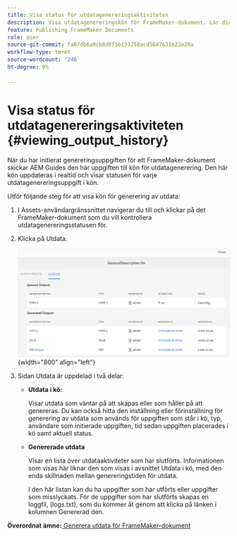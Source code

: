 ```yaml
---
title: Visa status för utdatagenereringsaktiviteten
description: Visa utdatagenereringskön för FrameMaker-dokument. Lär dig hur du visar status för en utdatagenereringsuppgift.
feature: Publishing FrameMaker Documents
role: User
source-git-commit: fa07db6a9cb8d8f5b133258acd5647631b22e28a
workflow-type: tm+mt
source-wordcount: '246'
ht-degree: 0%

---
```


# Visa status för utdatagenereringsaktiviteten {#viewing_output_history}

När du har initierat genereringsuppgiften för ett FrameMaker-dokument skickar AEM Guides den här uppgiften till kön för utdatagenerering. Den här kön uppdateras i realtid och visar statusen för varje utdatagenereringsuppgift i kön.

Utför följande steg för att visa kön för generering av utdata:

1. I Assets-användargränssnittet navigerar du till och klickar på det FrameMaker-dokument som du vill kontrollera utdatagenereringsstatusen för.

1. Klicka på Utdata.

   ![](images/output-queued-fm.png){width="800" align="left"}

1. Sidan Utdata är uppdelad i två delar:

   - **Utdata i kö:**

     Visar utdata som väntar på att skapas eller som håller på att genereras. Du kan också hitta den inställning eller förinställning för generering av utdata som används för uppgiften som står i kö, typ, användare som initierade uppgiften, tid sedan uppgiften placerades i kö samt aktuell status.

   - **Genererade utdata**

     Visar en lista över utdataaktiviteter som har slutförts. Informationen som visas här liknar den som visas i avsnittet Utdata i kö, med den enda skillnaden mellan genereringstiden för utdata.

     I den här listan kan du ha uppgifter som har utförts eller uppgifter som misslyckats. För de uppgifter som har slutförts skapas en loggfil, \(logs.txt\), som du kommer åt genom att klicka på länken i kolumnen Genererad den.


**Överordnat ämne:**[ Generera utdata för FrameMaker-dokument](fm-output-generatation.md)
